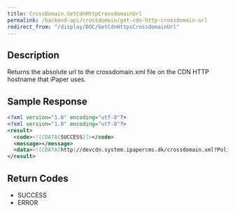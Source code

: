 ```yaml
---
title: CrossDomain.GetCdnHttpCrossdomainUrl
permalink: /backend-api/crossdomain/get-cdn-http-crossdomain-url
redirect_from: "/display/DOC/GetCdnHttpsCrossdomainUrl"
---
```


## Description
Returns the absolute url to the crossdomain.xml file on the CDN HTTP hostname that iPaper uses.

## Sample Response

```xml
<?xml version="1.0" encoding="utf-8"?>
<?xml version="1.0" encoding="utf-8"?>
<result>
  <code><![CDATA[SUCCESS]]></code>
  <message></message>
  <data><![CDATA[http://devcdn.system.ipapercms.dk/crossdomain.xml?Policy=eyJTdGF0ZW1lbnQ5...pN06~Gh1WklQzmffA_&Key-Pair-Id=AXKAIAGQNBBDBMBZ2CLA]]></data>
</result>
```

## Return Codes

* SUCCESS
* ERROR